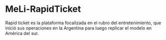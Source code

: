 # MeLi-RapidTicket
Rapid ticket es la plataforma focalizada en el rubro del entretenimiento, que inició sus operaciones en la Argentina para luego replicar el modelo en América del sur.
